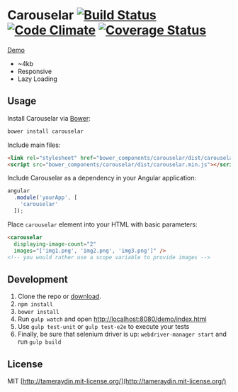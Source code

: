 # Carouselar [![Build Status](http://img.shields.io/travis/tameraydin/carouselar/master.svg?style=flat-square)](https://travis-ci.org/tameraydin/carouselar) [![Code Climate](http://img.shields.io/codeclimate/github/tameraydin/carouselar.svg?style=flat-square)](https://codeclimate.com/github/tameraydin/carouselar/dist/carouselar.js) [![Coverage Status](https://img.shields.io/coveralls/tameraydin/carouselar/master.svg?style=flat-square)](https://coveralls.io/r/tameraydin/carouselar?branch=master)

[Demo](http://tamerayd.in/carouselar/)

- ~4kb
- Responsive
- Lazy Loading

## Usage

Install Carouselar via [Bower](http://bower.io):
```bash
bower install carouselar
```

Include main files:
```html
<link rel="stylesheet" href="bower_components/carouselar/dist/carouselar.min.css">
<script src="bower_components/carouselar/dist/carouselar.min.js"></script>
```

Include Carouselar as a dependency in your Angular application:
```javascript
angular
  .module('yourApp', [
    'carouselar'
  ]);
```

Place ``carouselar`` element into your HTML with basic parameters:
```html
<carouselar 
  displaying-image-count="2" 
  images="['img1.png', 'img2.png', 'img3.png']" />
<!-- you would rather use a scope variable to provide images -->
```

## Development

1. Clone the repo or [download](https://github.com/tameraydin/carouselar/archive/master.zip).
2. ``npm install``
2. ``bower install``
3. Run ``gulp watch`` and open [http://localhost:8080/demo/index.html](http://localhost:8080/demo/index.html)
5. Use ``gulp test-unit`` or ``gulp test-e2e`` to execute your tests
6. Finally, be sure that selenium driver is up: ``webdriver-manager start`` and run ``gulp build``

## License

MIT [http://tameraydin.mit-license.org/](http://tameraydin.mit-license.org/)

